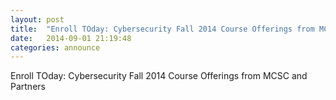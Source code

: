 ```yaml
---
layout: post
title:  "Enroll TOday: Cybersecurity Fall 2014 Course Offerings from MCSC and Partners"
date:   2014-09-01 21:19:48
categories: announce
---
```


Enroll TOday: Cybersecurity Fall 2014 Course Offerings from MCSC and Partners